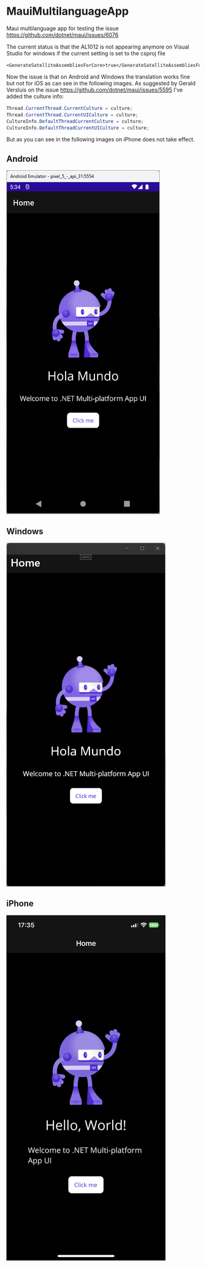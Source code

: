 # MauiMultilanguageApp
Maui multilanguage app for testing the issue https://github.com/dotnet/maui/issues/6076

The current status is that the AL1012 is not appearing anymore on Visual Studio for windows if the current setting is set to the csproj file

```
<GenerateSatelliteAssembliesForCore>true</GenerateSatelliteAssembliesForCore>
```

Now the issue is that on Android and Windows the translation works fine but not for iOS as can see in the following images.
As suggested by Gerald Versluis on the issue https://github.com/dotnet/maui/issues/5595 I've added the culture info:

```csharp
Thread.CurrentThread.CurrentCulture = culture;
Thread.CurrentThread.CurrentUICulture = culture;
CultureInfo.DefaultThreadCurrentCulture = culture;
CultureInfo.DefaultThreadCurrentUICulture = culture;
```

But as you can see in the following images on iPhone does not take effect.
## Android

![Android](./docs/android.png)

## Windows
![Windows](./docs/windows.png)

## iPhone
![iPhone](./docs/iphone.png)
